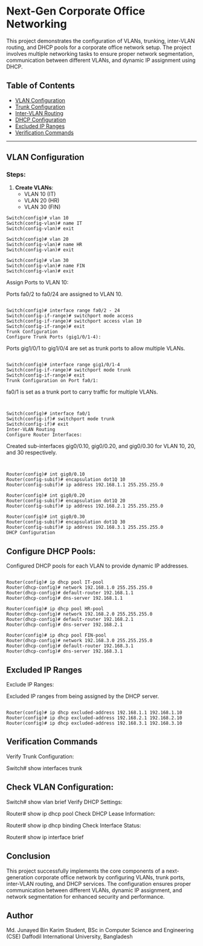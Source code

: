 # Next-Gen Corporate Office Networking

This project demonstrates the configuration of VLANs, trunking, inter-VLAN routing, and DHCP pools for a corporate office network setup. The project involves multiple networking tasks to ensure proper network segmentation, communication between different VLANs, and dynamic IP assignment using DHCP.

## Table of Contents
- [VLAN Configuration](#vlan-configuration)
- [Trunk Configuration](#trunk-configuration)
- [Inter-VLAN Routing](#inter-vlan-routing)
- [DHCP Configuration](#dhcp-configuration)
- [Excluded IP Ranges](#excluded-ip-ranges)
- [Verification Commands](#verification-commands)

---

## VLAN Configuration

### Steps:
1. **Create VLANs**:
    - VLAN 10 (IT)
    - VLAN 20 (HR)
    - VLAN 30 (FIN)

```shell
Switch(config)# vlan 10
Switch(config-vlan)# name IT
Switch(config-vlan)# exit

Switch(config)# vlan 20
Switch(config-vlan)# name HR
Switch(config-vlan)# exit

Switch(config)# vlan 30
Switch(config-vlan)# name FIN
Switch(config-vlan)# exit
```
Assign Ports to VLAN 10:

Ports fa0/2 to fa0/24 are assigned to VLAN 10.

```shell

Switch(config)# interface range fa0/2 - 24
Switch(config-if-range)# switchport mode access
Switch(config-if-range)# switchport access vlan 10
Switch(config-if-range)# exit
Trunk Configuration
Configure Trunk Ports (gig1/0/1-4):
```

Ports gig1/0/1 to gig1/0/4 are set as trunk ports to allow multiple VLANs.

```shell

Switch(config)# interface range gig1/0/1-4
Switch(config-if-range)# switchport mode trunk
Switch(config-if-range)# exit
Trunk Configuration on Port fa0/1:
```

fa0/1 is set as a trunk port to carry traffic for multiple VLANs.

```shell


Switch(config)# interface fa0/1
Switch(config-if)# switchport mode trunk
Switch(config-if)# exit
Inter-VLAN Routing
Configure Router Interfaces:
```

Created sub-interfaces gig0/0.10, gig0/0.20, and gig0/0.30 for VLAN 10, 20, and 30 respectively.

```shell


Router(config)# int gig0/0.10
Router(config-subif)# encapsulation dot1Q 10
Router(config-subif)# ip address 192.168.1.1 255.255.255.0

Router(config)# int gig0/0.20
Router(config-subif)# encapsulation dot1Q 20
Router(config-subif)# ip address 192.168.2.1 255.255.255.0

Router(config)# int gig0/0.30
Router(config-subif)# encapsulation dot1Q 30
Router(config-subif)# ip address 192.168.3.1 255.255.255.0
DHCP Configuration
```
## Configure DHCP Pools:

Configured DHCP pools for each VLAN to provide dynamic IP addresses.

```shell

Router(config)# ip dhcp pool IT-pool
Router(dhcp-config)# network 192.168.1.0 255.255.255.0
Router(dhcp-config)# default-router 192.168.1.1
Router(dhcp-config)# dns-server 192.168.1.1

Router(config)# ip dhcp pool HR-pool
Router(dhcp-config)# network 192.168.2.0 255.255.255.0
Router(dhcp-config)# default-router 192.168.2.1
Router(dhcp-config)# dns-server 192.168.2.1

Router(config)# ip dhcp pool FIN-pool
Router(dhcp-config)# network 192.168.3.0 255.255.255.0
Router(dhcp-config)# default-router 192.168.3.1
Router(dhcp-config)# dns-server 192.168.3.1
```
## Excluded IP Ranges
Exclude IP Ranges:

Excluded IP ranges from being assigned by the DHCP server.
```shell

Router(config)# ip dhcp excluded-address 192.168.1.1 192.168.1.10
Router(config)# ip dhcp excluded-address 192.168.2.1 192.168.2.10
Router(config)# ip dhcp excluded-address 192.168.3.1 192.168.3.10
```

## Verification Commands
Verify Trunk Configuration:


Switch# show interfaces trunk

## Check VLAN Configuration:

Switch# show vlan brief
Verify DHCP Settings:


Router# show ip dhcp pool
Check DHCP Lease Information:


Router# show ip dhcp binding
Check Interface Status:



Router# show ip interface brief
## Conclusion
This project successfully implements the core components of a next-generation corporate office network by configuring VLANs, trunk ports, inter-VLAN routing, and DHCP services. The configuration ensures proper communication between different VLANs, dynamic IP assignment, and network segmentation for enhanced security and performance.

## Author
Md. Junayed Bin Karim
Student, BSc in Computer Science and Engineering (CSE)
Daffodil International University, Bangladesh
